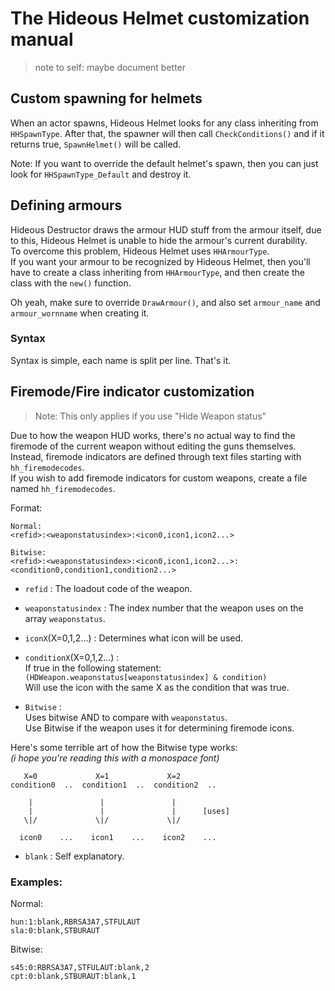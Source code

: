 # The Hideous Helmet customization manual
> note to self: maybe document better

## Custom spawning for helmets
When an actor spawns, Hideous Helmet looks for any class inheriting from `HHSpawnType`. After that, the spawner will then call `CheckConditions()` and if it returns true, `SpawnHelmet()` will be called.

Note: If you want to override the default helmet's spawn, then you can just look for `HHSpawnType_Default` and destroy it.

## Defining armours
Hideous Destructor draws the armour HUD stuff from the armour itself, due to this, Hideous Helmet is unable to hide the armour's current durability.\
To overcome this problem, Hideous Helmet uses `HHArmourType`.\
If you want your armour to be recognized by Hideous Helmet, then you'll have to create a class inheriting from `HHArmourType`, and then create the class with the `new()` function.

Oh yeah, make sure to override `DrawArmour()`, and also set `armour_name` and `armour_wornname` when creating it.

### Syntax
Syntax is simple, each name is split per line. That's it.

## Firemode/Fire indicator customization
> Note: This only applies if you use "Hide Weapon status"

Due to how the weapon HUD works, there's no actual way to find the firemode of the current weapon without editing the guns themselves.\
Instead, firemode indicators are defined through text files starting with `hh_firemodecodes`.\
If you wish to add firemode indicators for custom weapons, create a file named `hh_firemodecodes`.

Format:
```
Normal:
<refid>:<weaponstatusindex>:<icon0,icon1,icon2...>

Bitwise:
<refid>:<weaponstatusindex>:<icon0,icon1,icon2...>:<condition0,condition1,condition2...>
```
* `refid` : The loadout code of the weapon.
* `weaponstatusindex` : The index number that the weapon uses on the array `weaponstatus`.
* `iconX`(X=0,1,2...) : Determines what icon will be used.

* `conditionX`(X=0,1,2...) :\
If true in the following statement:\
`(HDWeapon.weaponstatus[weaponstatusindex] & condition)`\
Will use the icon with the same X as the condition that was true.

* `Bitwise` :\
Uses bitwise AND to compare with `weaponstatus`.\
Use Bitwise if the weapon uses it for determining firemode icons.

Here's some terrible art of how the Bitwise type works:\
*(i hope you're reading this with a monospace font)*
```
   X=0             X=1             X=2
condition0  ..  condition1  ..  condition2  ..

    |               |               |
    |               |               |      [uses]
   \|/             \|/             \|/

  icon0    ...    icon1    ...    icon2    ...
```

* `blank` : Self explanatory.

### Examples:
Normal:
```
hun:1:blank,RBRSA3A7,STFULAUT
sla:0:blank,STBURAUT
```

Bitwise:
```
s45:0:RBRSA3A7,STFULAUT:blank,2
cpt:0:blank,STBURAUT:blank,1
```
